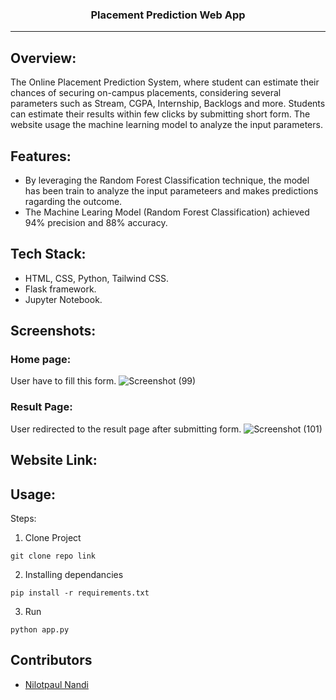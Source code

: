 <h3 align="center">Placement Prediction Web App</h3>

---

## Overview:

<p>The Online Placement Prediction System, where student can estimate their chances of securing on-campus placements, considering several parameters such as Stream, CGPA, Internship, Backlogs and more. Students can estimate their results within few clicks by submitting short form. The website usage the machine learning model to analyze the input parameters.
</p>

## Features:

- By leveraging the Random Forest Classification technique, the model has been train to analyze the input parameteers and makes predictions ragarding the outcome.
- The Machine Learing Model (Random Forest Classification) achieved 94% precision and 88% accuracy.

## Tech Stack:

- HTML, CSS, Python, Tailwind CSS.
- Flask framework.
- Jupyter Notebook.

## Screenshots:

### Home page:

User have to fill this form.
![Screenshot (99)](https://res.cloudinary.com/sohambasak/image/upload/v1700079568/placement-project/lpgl9kqsizkq0ku70dpi.png)

### Result Page:

User redirected to the result page after submitting form.
![Screenshot (101)](https://res.cloudinary.com/sohambasak/image/upload/v1700079568/placement-project/jx1p6pxpqry7fddssvgw.png)

## Website Link:

## Usage:

Steps:

1. Clone Project

```
git clone repo link
```

2. Installing dependancies

```
pip install -r requirements.txt
```

3. Run

```
python app.py
```

## Contributors

- <a href="https://github.com/nilotpaul">Nilotpaul Nandi</a>
